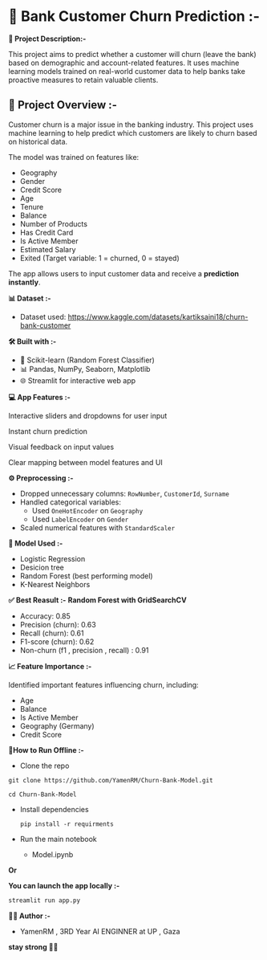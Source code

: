 # 🏦 Bank Customer Churn Prediction :-

**🧠 Project Description:-**

 This project aims to predict whether a customer will churn (leave the bank) based on demographic and account-related features.
 It uses machine learning models trained on real-world customer data to help banks take proactive measures to retain valuable clients.

 
## 📌 Project Overview :-

Customer churn is a major issue in the banking industry. This project uses machine learning to help predict which customers are likely to churn based on historical data.

The model was trained on features like:
- Geography
- Gender
- Credit Score
- Age
- Tenure
 - Balance
 - Number of Products
 - Has Credit Card
 - Is Active Member
 - Estimated Salary
 - Exited (Target variable: 1 = churned, 0 = stayed)

The app allows users to input customer data and receive a **prediction instantly**.


**📊 Dataset :-**

 - Dataset used: https://www.kaggle.com/datasets/kartiksaini18/churn-bank-customer

**🛠️ Built with :-**
- 🧠 Scikit-learn (Random Forest Classifier)
- 📊 Pandas, NumPy, Seaborn, Matplotlib
- 🌐 Streamlit for interactive web app


**💻 App Features :-**

Interactive sliders and dropdowns for user input

Instant churn prediction

Visual feedback on input values

Clear mapping between model features and UI

**⚙️ Preprocessing :-**
- Dropped unnecessary columns: `RowNumber`, `CustomerId`, `Surname`
- Handled categorical variables:
  - Used `OneHotEncoder` on `Geography`
  - Used `LabelEncoder` on `Gender`
- Scaled numerical features with `StandardScaler`
  
**🧪 Model Used :-** 
 - Logistic Regression
 - Desicion tree
 - Random Forest (best performing model)
 - K-Nearest Neighbors

**✅ Best Reasult :-**
 **Random Forest with GridSearchCV**
  - Accuracy: 0.85
  - Precision (churn): 0.63
  - Recall (churn): 0.61
  - F1-score (churn): 0.62
  - Non-churn (f1 , precision , recall) : 0.91
 
 **📈 Feature Importance :-** 
 
   Identified important features influencing churn, including:
   - Age
   - Balance
   - Is Active Member
   - Geography (Germany)
   - Credit Score

**🚀How to Run Offline :-**
  -  Clone the repo
     
    git clone https://github.com/YamenRM/Churn-Bank-Model.git
  
    cd Churn-Bank-Model

-  Install dependencies
 
       pip install -r requirments

-  Run the main notebook
  
   - Model.ipynb

**Or**

**You can launch the app locally :-**

```bash
streamlit run app.py
```


**👨‍💻 Author :-**

- YamenRM , 3RD Year AI ENGINNER at UP , Gaza
  
**stay strong 💪💪**
